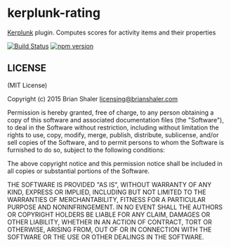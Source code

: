# kerplunk-rating

[Kerplunk](https://github.com/brianshaler/kerplunk) plugin. Computes scores for activity items and their properties

[![Build Status](https://travis-ci.org/brianshaler/kerplunk-rating.svg)](https://travis-ci.org/brianshaler/kerplunk-rating)
[![npm version](https://img.shields.io/npm/v/kerplunk-rating.svg)](https://www.npmjs.com/package/kerplunk-rating)

## LICENSE

(MIT License)

Copyright (c) 2015 Brian Shaler <licensing@brianshaler.com>

Permission is hereby granted, free of charge, to any person obtaining
a copy of this software and associated documentation files (the
"Software"), to deal in the Software without restriction, including
without limitation the rights to use, copy, modify, merge, publish,
distribute, sublicense, and/or sell copies of the Software, and to
permit persons to whom the Software is furnished to do so, subject to
the following conditions:

The above copyright notice and this permission notice shall be
included in all copies or substantial portions of the Software.

THE SOFTWARE IS PROVIDED "AS IS", WITHOUT WARRANTY OF ANY KIND,
EXPRESS OR IMPLIED, INCLUDING BUT NOT LIMITED TO THE WARRANTIES OF
MERCHANTABILITY, FITNESS FOR A PARTICULAR PURPOSE AND
NONINFRINGEMENT. IN NO EVENT SHALL THE AUTHORS OR COPYRIGHT HOLDERS BE
LIABLE FOR ANY CLAIM, DAMAGES OR OTHER LIABILITY, WHETHER IN AN ACTION
OF CONTRACT, TORT OR OTHERWISE, ARISING FROM, OUT OF OR IN CONNECTION
WITH THE SOFTWARE OR THE USE OR OTHER DEALINGS IN THE SOFTWARE.